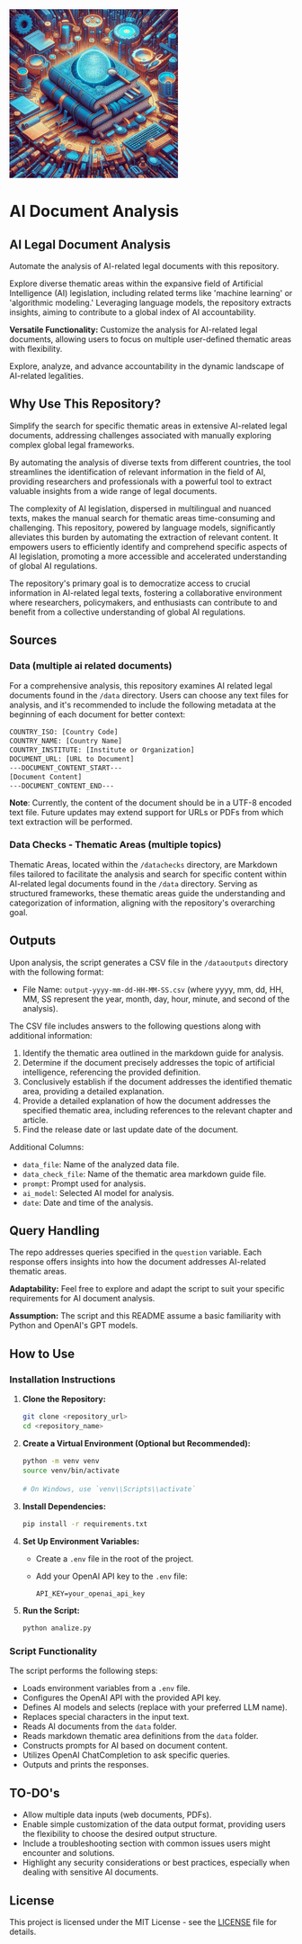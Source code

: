 <img src="README.png" alt="drawing" width="300"/>

# AI Document Analysis

## AI Legal Document Analysis

Automate the analysis of AI-related legal documents with this repository. 

Explore diverse thematic areas within the expansive field of Artificial Intelligence (AI) legislation, including related terms like 'machine learning' or 'algorithmic modeling.' Leveraging language models, the repository extracts insights, aiming to contribute to a global index of AI accountability.

**Versatile Functionality:** Customize the analysis for AI-related legal documents, allowing users to focus on multiple user-defined thematic areas with flexibility.

Explore, analyze, and advance accountability in the dynamic landscape of AI-related legalities.

## Why Use This Repository?

Simplify the search for specific thematic areas in extensive AI-related legal documents, addressing challenges associated with manually exploring complex global legal frameworks. 

By automating the analysis of diverse texts from different countries, the tool streamlines the identification of relevant information in the field of AI, providing researchers and professionals with a powerful tool to extract valuable insights from a wide range of legal documents.

The complexity of AI legislation, dispersed in multilingual and nuanced texts, makes the manual search for thematic areas time-consuming and challenging. This repository, powered by language models, significantly alleviates this burden by automating the extraction of relevant content. It empowers users to efficiently identify and comprehend specific aspects of AI legislation, promoting a more accessible and accelerated understanding of global AI regulations.

The repository's primary goal is to democratize access to crucial information in AI-related legal texts, fostering a collaborative environment where researchers, policymakers, and enthusiasts can contribute to and benefit from a collective understanding of global AI regulations.


## Sources

### Data (multiple ai related documents)

For a comprehensive analysis, this repository examines AI related legal documents found in the `/data` directory. Users can choose any text files for analysis, and it's recommended to include the following metadata at the beginning of each document for better context:

```plaintext
COUNTRY_ISO: [Country Code]
COUNTRY_NAME: [Country Name]
COUNTRY_INSTITUTE: [Institute or Organization]
DOCUMENT_URL: [URL to Document]
---DOCUMENT_CONTENT_START---
[Document Content]
---DOCUMENT_CONTENT_END---
```

**Note**: Currently, the content of the document should be in a UTF-8 encoded text file. Future updates may extend support for URLs or PDFs from which text extraction will be performed.

### Data Checks - Thematic Areas (multiple topics)

Thematic Areas, located within the `/datachecks` directory, are Markdown files tailored to facilitate the analysis and search for specific content within AI-related legal documents found in the `/data` directory. Serving as structured frameworks, these thematic areas guide the understanding and categorization of information, aligning with the repository's overarching goal.


## Outputs

Upon analysis, the script generates a CSV file in the `/dataoutputs` directory with the following format:

- File Name: `output-yyyy-mm-dd-HH-MM-SS.csv` (where yyyy, mm, dd, HH, MM, SS represent the year, month, day, hour, minute, and second of the analysis).

The CSV file includes answers to the following questions along with additional information:

1. Identify the thematic area outlined in the markdown guide for analysis.
2. Determine if the document precisely addresses the topic of artificial intelligence, referencing the provided definition.
3. Conclusively establish if the document addresses the identified thematic area, providing a detailed explanation.
4. Provide a detailed explanation of how the document addresses the specified thematic area, including references to the relevant chapter and article.
5. Find the release date or last update date of the document.

Additional Columns:
- `data_file`: Name of the analyzed data file.
- `data_check_file`: Name of the thematic area markdown guide file.
- `prompt`: Prompt used for analysis.
- `ai_model`: Selected AI model for analysis.
- `date`: Date and time of the analysis.


## Query Handling

The repo addresses queries specified in the `question` variable. Each response offers insights into how the document addresses AI-related thematic areas.

**Adaptability:** Feel free to explore and adapt the script to suit your specific requirements for AI document analysis.

**Assumption:** The script and this README assume a basic familiarity with Python and OpenAI's GPT models.

## How to Use

### Installation Instructions

1. **Clone the Repository:**

   ```bash
   git clone <repository_url>
   cd <repository_name>
   ```

2. **Create a Virtual Environment (Optional but Recommended):**

   ```bash
   python -m venv venv
   source venv/bin/activate

   # On Windows, use `venv\\Scripts\\activate`
   ```

3. **Install Dependencies:**

   ```bash
   pip install -r requirements.txt
   ```

4. **Set Up Environment Variables:**

   - Create a `.env` file in the root of the project.
   - Add your OpenAI API key to the `.env` file:

     ```plaintext
     API_KEY=your_openai_api_key
     ```

5. **Run the Script:**

   ```bash
   python analize.py
   ```

### Script Functionality

The script performs the following steps:

- Loads environment variables from a `.env` file.
- Configures the OpenAI API with the provided API key.
- Defines AI models and selects (replace with your preferred LLM name).
- Replaces special characters in the input text.
- Reads AI documents from the `data` folder.
- Reads markdown thematic area definitions from the `data` folder.
- Constructs prompts for AI based on document content.
- Utilizes OpenAI ChatCompletion to ask specific queries.
- Outputs and prints the responses.

## TO-DO's

- Allow multiple data inputs (web documents, PDFs).
- Enable simple customization of the data output format, providing users the flexibility to choose the desired output structure.
- Include a troubleshooting section with common issues users might encounter and solutions.
- Highlight any security considerations or best practices, especially when dealing with sensitive AI documents.


## License

This project is licensed under the MIT License - see the [LICENSE](LICENSE) file for details.
